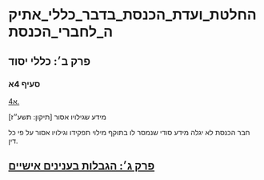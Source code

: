 # החלטת_ועדת_הכנסת_בדבר_כללי_אתיקה_לחברי_הכנסת

## פרק ב׳: כללי יסוד

### סעיף 4א

[4א.](https://he.wikisource.org/wiki/%D7%9B%D7%9C%D7%9C%D7%99_%D7%90%D7%AA%D7%99%D7%A7%D7%94_%D7%9C%D7%97%D7%91%D7%A8%D7%99_%D7%94%D7%9B%D7%A0%D7%A1%D7%AA#%D7%A1%D7%A2%D7%99%D7%A3_4%D7%90)

מידע שגילויו אסור [תיקון: תשע״ז]

חבר הכנסת לא יגלה מידע סודי שנמסר לו בתוקף מילוי תפקידו וגילויו אסור על פי כל דין.

## [פרק ג׳: הגבלות בענינים אישיים](https://he.wikisource.org/wiki/%D7%9B%D7%9C%D7%9C%D7%99_%D7%90%D7%AA%D7%99%D7%A7%D7%94_%D7%9C%D7%97%D7%91%D7%A8%D7%99_%D7%94%D7%9B%D7%A0%D7%A1%D7%AA#%D7%A4%D7%A8%D7%A7_%D7%92)